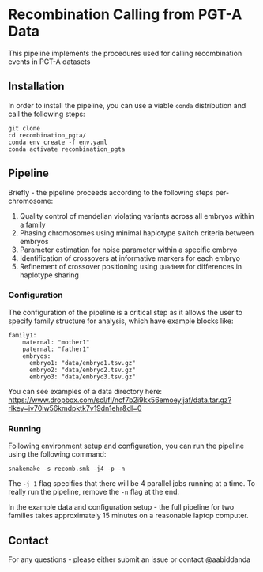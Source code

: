 # Recombination Calling from PGT-A Data

This pipeline implements the procedures used for calling recombination events in PGT-A datasets 

## Installation

In order to install the pipeline, you can use a viable `conda` distribution and call the following steps:

```
git clone 
cd recombination_pgta/
conda env create -f env.yaml
conda activate recombination_pgta 
```

## Pipeline 

Briefly - the pipeline proceeds according to the following steps per-chromosome:

1. Quality control of mendelian violating variants across all embryos within a family
2. Phasing chromosomes using minimal haplotype switch criteria between embryos 
3. Parameter estimation for noise parameter within a specific embryo
4. Identification of crossovers at informative markers for each embryo
5. Refinement of crossover positioning using `QuadHMM` for differences in haplotype sharing


### Configuration

The configuration of the pipeline is a critical step as it allows the user to specify family structure for analysis, which have example blocks like: 

```
family1:
    maternal: "mother1"
    paternal: "father1"
    embryos:
      embryo1: "data/embryo1.tsv.gz"
      embryo2: "data/embryo2.tsv.gz"
      embryo3: "data/embryo3.tsv.gz"
```

You can see examples of a data directory here: https://www.dropbox.com/scl/fi/ncf7b2i9kx56emoeyijaf/data.tar.gz?rlkey=iv70iw56kmdpktk7v19dn1ehr&dl=0

### Running 

Following environment setup and configuration, you can run the pipeline using the following command:

```
snakemake -s recomb.smk -j4 -p -n
```

The `-j 1` flag specifies that there will be 4 parallel jobs running at a time. To really run the pipeline, remove the `-n` flag at the end. 

In the example data and configuration setup - the full pipeline for two families takes approximately 15 minutes on a reasonable laptop computer. 

## Contact

For any questions - please either submit an issue or contact @aabiddanda
